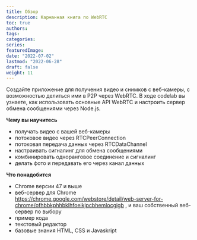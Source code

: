 ```yaml
---
title: Обзор
description: Карманная книга по WebRTC
toc: true
authors:
tags: 
categories:
series:
featuredImage:
date: "2022-07-02"
lastmod: "2022-06-28"
draft: false
weight: 11
---
```


Создайте приложение для получения видео и снимков с веб-камеры, с возможностью делиться ими в P2P через WebRTC. В ходе codelab вы узнаете, как использовать основные API WebRTC и настроить сервер обмена сообщениями через Node.js.

**Чему вы научитесь**

- получать видео с вашей веб-камеры
- потоковое видео через RTCPeerConnection
- потоковая передача данных через RTCDataChannel
- настраивать сигналинг для обмена сообщениями
- комбинировать одноранговое соединение и сигналинг
- делать фото и передавать его через канал данных

**Что понадобится**

- Chrome версии 47 и выше
- веб-сервер для Chrome <https://chrome.google.com/webstore/detail/web-server-for-chrome/ofhbbkphhbklhfoeikjpcbhemlocgigb> , и ваш собственный веб-сервер по выбору
- пример кода
- текстовый редактор
- базовые знания HTML, CSS и Javaskript
